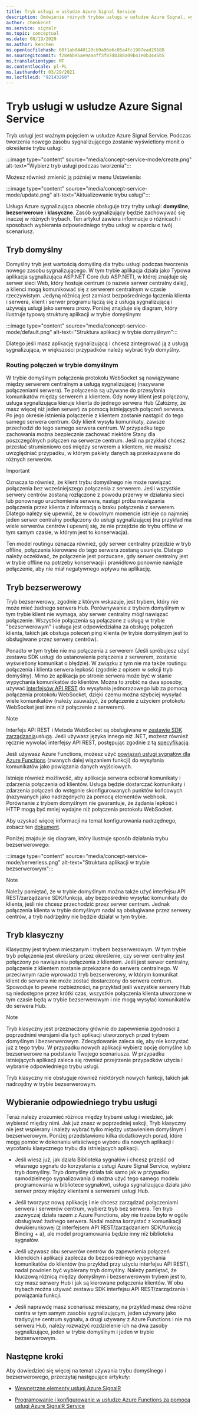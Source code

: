 ```yaml
---
title: Tryb usługi w usłudze Azure Signal Service
description: Omówienie różnych trybów usługi w usłudze Azure Signal, wyjaśnij różnice i odpowiednie scenariusze użytkownika
author: chenkennt
ms.service: signalr
ms.topic: conceptual
ms.date: 08/19/2020
ms.author: kenchen
ms.openlocfilehash: 60f1ab0440120cb9a96e6c05a4fc1987ead29188
ms.sourcegitcommit: f28ebb95ae9aaaff3f87d8388a09b41e0b3445b5
ms.translationtype: MT
ms.contentlocale: pl-PL
ms.lasthandoff: 03/29/2021
ms.locfileid: "92143260"
---
```

# <a name="service-mode-in-azure-signalr-service"></a>Tryb usługi w usłudze Azure Signal Service

Tryb usługi jest ważnym pojęciem w usłudze Azure Signal Service. Podczas tworzenia nowego zasobu sygnalizującego zostanie wyświetlony monit o określenie trybu usługi:

:::image type="content" source="media/concept-service-mode/create.png" alt-text="Wybierz tryb usługi podczas tworzenia":::

Możesz również zmienić ją później w menu Ustawienia:

:::image type="content" source="media/concept-service-mode/update.png" alt-text="Aktualizowanie trybu usługi":::

Usługa Azure sygnalizująca obecnie obsługuje trzy tryby usługi: **domyślne**, **bezserwerowe** i **klasyczne**. Zasób sygnalizujący będzie zachowywać się inaczej w różnych trybach. Ten artykuł zawiera informacje o różnicach i sposobach wybierania odpowiedniego trybu usługi w oparciu o twój scenariusz.

## <a name="default-mode"></a>Tryb domyślny

Domyślny tryb jest wartością domyślną dla trybu usługi podczas tworzenia nowego zasobu sygnalizującego. W tym trybie aplikacja działa jako Typowa aplikacja sygnalizująca ASP.NET Core (lub ASP.NET), w której znajduje się serwer sieci Web, który hostuje centrum (o nazwie serwer centralny dalej), a klienci mogą komunikować się z serwerem centralnym w czasie rzeczywistym. Jedyną różnicą jest zamiast bezpośredniego łączenia klienta i serwera, klient i serwer programu łączą się z usługą sygnalizującą i używają usługi jako serwera proxy. Poniżej znajduje się diagram, który ilustruje typową strukturę aplikacji w trybie domyślnym:

:::image type="content" source="media/concept-service-mode/default.png" alt-text="Struktura aplikacji w trybie domyślnym":::

Dlatego jeśli masz aplikację sygnalizującą i chcesz zintegrować ją z usługą sygnalizująca, w większości przypadków należy wybrać tryb domyślny.

### <a name="connection-routing-in-default-mode"></a>Routing połączeń w trybie domyślnym

W trybie domyślnym połączenia protokołu WebSocket są nawiązywane między serwerem centralnym a usługą sygnalizującej (nazywane połączeniami serwera). Te połączenia są używane do przesyłania komunikatów między serwerem a klientem. Gdy nowy klient jest połączony, usługa sygnalizująca kieruje klienta do jednego serwera Hub (Załóżmy, że masz więcej niż jeden serwer) za pomocą istniejących połączeń serwera. Po jego okresie istnienia połączenie z klientem zostanie nastąpić do tego samego serwera centrum. Gdy klient wysyła komunikaty, zawsze przechodzi do tego samego serwera centrum. W przypadku tego zachowania można bezpiecznie zachować niektóre Stany dla poszczególnych połączeń na serwerze centrum. Jeśli na przykład chcesz przesłać strumieniowo coś między serwerem a klientem, nie musisz uwzględniać przypadku, w którym pakiety danych są przekazywane do różnych serwerów.

> [!IMPORTANT]
> Oznacza to również, że klient trybu domyślnego nie może nawiązać połączenia bez wcześniejszego połączenia z serwerem. Jeśli wszystkie serwery centrów zostaną rozłączone z powodu przerwy w działaniu sieci lub ponownego uruchomienia serwera, nastąpi próba nawiązania połączenia przez klienta z informacją o braku połączenia z serwerem. Dlatego należy się upewnić, że w dowolnym momencie istnieje co najmniej jeden serwer centralny podłączony do usługi sygnalizującej (na przykład ma wiele serwerów centrów i upewnij się, że nie przejdzie do trybu offline w tym samym czasie, w którym jest to konserwacja).

Ten model routingu oznacza również, gdy serwer centralny przejdzie w tryb offline, połączenia kierowane do tego serwera zostaną usunięte. Dlatego należy oczekiwać, że połączenie jest porzucane, gdy serwer centralny jest w trybie offline na potrzeby konserwacji i prawidłowo ponownie nawiąże połączenie, aby nie miał negatywnego wpływu na aplikację.

## <a name="serverless-mode"></a>Tryb bezserwerowy

Tryb bezserwerowy, zgodnie z którym wskazuje, jest trybem, który nie może mieć żadnego serwera Hub. Porównywanie z trybem domyślnym w tym trybie klient nie wymaga, aby serwer centralny mógł nawiązać połączenie. Wszystkie połączenia są połączone z usługą w trybie "bezserwerowym" i usługa jest odpowiedzialna za obsługę połączeń klienta, takich jak obsługa poleceń ping klienta (w trybie domyślnym jest to obsługiwane przez serwery centrów).

Ponadto w tym trybie nie ma połączenia z serwerem (Jeśli spróbujesz użyć zestawu SDK usługi do ustanowienia połączenia z serwerem, zostanie wyświetlony komunikat o błędzie). W związku z tym nie ma także routingu połączenia i klienta serwera lepkość (zgodnie z opisem w sekcji tryb domyślny). Mimo że aplikacja po stronie serwera może być w stanie wypychania komunikatów do klientów. Można to zrobić na dwa sposoby, używać [interfejsów API REST](https://github.com/Azure/azure-signalr/blob/dev/docs/rest-api.md) do wysyłania jednorazowego lub za pomocą połączenia protokołu WebSocket, dzięki czemu można szybciej wysyłać wiele komunikatów (należy zauważyć, że połączenie z użyciem protokołu WebSocket jest inne niż połączenie z serwerem).

> [!NOTE]
> Interfejs API REST i Metoda WebSocket są obsługiwane w [zestawie SDK zarządzania](https://github.com/Azure/azure-signalr/blob/dev/docs/management-sdk-guide.md)usługą. Jeśli używasz języka innego niż .NET, możesz również ręcznie wywołać interfejsy API REST, postępując zgodnie z tą [specyfikacją](https://github.com/Azure/azure-signalr/blob/dev/docs/rest-api.md).
>
> Jeśli używasz Azure Functions, możesz użyć [powiązań usługi sygnałów dla Azure Functions](../azure-functions/functions-bindings-signalr-service.md) (zwanych dalej wiązaniem funkcji) do wysyłania komunikatów jako powiązania danych wyjściowych.

Istnieje również możliwość, aby aplikacja serwera odbierał komunikaty i zdarzenia połączenia od klientów. Usługa będzie dostarczać komunikaty i zdarzenia połączeń do wstępnie skonfigurowanych punktów końcowych (nazywanych jako nadrzędnych) za pomocą elementów webhook. Porównanie z trybem domyślnym nie gwarantuje, że żądania lepkość i HTTP mogą być mniej wydajne niż połączenia protokołu WebSocket.

Aby uzyskać więcej informacji na temat konfigurowania nadrzędnego, zobacz ten [dokument](./concept-upstream.md).

Poniżej znajduje się diagram, który ilustruje sposób działania trybu bezserwerowego:

:::image type="content" source="media/concept-service-mode/serverless.png" alt-text="Struktura aplikacji w trybie bezserwerowym":::

> [!NOTE]
> Należy pamiętać, że w trybie domyślnym można także użyć interfejsu API REST/zarządzanie SDK/funkcja, aby bezpośrednio wysyłać komunikaty do klienta, jeśli nie chcesz przechodzić przez serwer centrum. Jednak połączenia klienta w trybie domyślnym nadal są obsługiwane przez serwery centrów, a tryb nadrzędny nie będzie działał w tym trybie.

## <a name="classic-mode"></a>Tryb klasyczny

Klasyczny jest trybem mieszanym i trybem bezserwerowym. W tym trybie tryb połączenia jest określany przez określenie, czy serwer centralny jest połączony po nawiązaniu połączenia z klientem. Jeśli jest serwer centralny, połączenie z klientem zostanie przekazane do serwera centralnego. W przeciwnym razie wprowadzi tryb bezserwerowy, w którym komunikat klient do serwera nie może zostać dostarczony do serwera centrum. Spowoduje to pewne rozbieżności, na przykład jeśli wszystkie serwery Hub są niedostępne przez krótki czas, wszystkie połączenia klienta utworzone w tym czasie będą w trybie bezserwerowym i nie mogą wysyłać komunikatów do serwera Hub.

> [!NOTE]
> Tryb klasyczny jest przeznaczony głównie do zapewnienia zgodności z poprzednimi wersjami dla tych aplikacji utworzonych przed trybem domyślnym i bezserwerowym. Zdecydowanie zaleca się, aby nie korzystać już z tego trybu. W przypadku nowych aplikacji wybierz opcję domyślne lub bezserwerowe na podstawie Twojego scenariusza. W przypadku istniejących aplikacji zaleca się również przejrzenie przypadków użycia i wybranie odpowiedniego trybu usługi.

Tryb klasyczny nie obsługuje również niektórych nowych funkcji, takich jak nadrzędny w trybie bezserwerowym.

## <a name="choose-the-right-service-mode"></a>Wybieranie odpowiedniego trybu usługi

Teraz należy zrozumieć różnice między trybami usług i wiedzieć, jak wybierać między nimi. Jak już znasz w poprzedniej sekcji, Tryb klasyczny nie jest wspierany i należy wybrać tylko między ustawieniem domyślnym i bezserwerowym. Poniżej przedstawiono kilka dodatkowych porad, które mogą pomóc w dokonaniu właściwego wyboru dla nowych aplikacji i wycofaniu klasycznego trybu dla istniejących aplikacji.

* Jeśli wiesz już, jak działa Biblioteka sygnałów i chcesz przejść od własnego sygnału do korzystania z usługi Azure Signal Service, wybierz tryb domyślny. Tryb domyślny działa tak samo jak w przypadku samodzielnego sygnalizowania (i można użyć tego samego modelu programowania w bibliotece sygnałów), usługa sygnalizująca działa jako serwer proxy między klientami a serwerami usługi Hub.

* Jeśli tworzysz nową aplikację i nie chcesz zarządzać połączeniami serwera i serwerów centrum, wybierz tryb bez serwera. Ten tryb zazwyczaj działa razem z Azure Functions, aby nie trzeba było w ogóle obsługiwać żadnego serwera. Nadal można korzystać z komunikacji dwukierunkowej (z interfejsem API REST/zarządzaniem SDK/funkcją Binding + a), ale model programowania będzie inny niż biblioteka sygnałów.

* Jeśli używasz obu serwerów centrów do zapewnienia połączeń klienckich i aplikacji zaplecza do bezpośredniego wypychania komunikatów do klientów (na przykład przy użyciu interfejsu API REST), nadal powinien być wybierany tryb domyślny. Należy pamiętać, że kluczową różnicą między domyślnym i bezserwerowym trybem jest to, czy masz serwery Hub i jak są kierowane połączenia klientów. W obu trybach można używać zestawu SDK interfejsu API REST/zarządzania i powiązania funkcji.

* Jeśli naprawdę masz scenariusz mieszany, na przykład masz dwa różne centra w tym samym zasobie sygnalizującym, jeden używany jako tradycyjne centrum sygnału, a drugi używany z Azure Functions i nie ma serwera Hub, należy rozważyć rozdzielenie ich na dwa zasoby sygnalizujące, jeden w trybie domyślnym i jeden w trybie bezserwerowym.

## <a name="next-steps"></a>Następne kroki

Aby dowiedzieć się więcej na temat używania trybu domyślnego i bezserwerowego, przeczytaj następujące artykuły:

* [Wewnętrzne elementy usługi Azure SignalR](signalr-concept-internals.md)

* [Programowanie i konfigurowanie w usłudze Azure Functions za pomocą usługi Azure SignalR Service](signalr-concept-serverless-development-config.md)